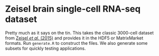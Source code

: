 # Zeisel brain single-cell RNA-seq dataset

Pretty much as it says on the tin.
This takes the classic 3000-cell dataset from [Zeisel _et al._ (2015)](https://pubmed.ncbi.nlm.nih.gov/25700174/) and provides it in the HDF5 or MatrixMarket formats.
Run `generate.R` to construct the files.
We also generate some subsets for quickly testing applications.
